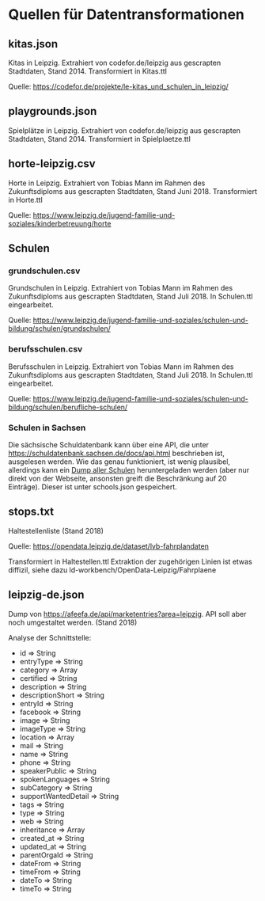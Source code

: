 # Quellen für Datentransformationen

## kitas.json

Kitas in Leipzig. Extrahiert von codefor.de/leipzig aus gescrapten Stadtdaten,
Stand 2014. Transformiert in Kitas.ttl

Quelle: <https://codefor.de/projekte/le-kitas_und_schulen_in_leipzig/>

## playgrounds.json

Spielplätze in Leipzig. Extrahiert von codefor.de/leipzig aus gescrapten
Stadtdaten, Stand 2014. Transformiert in Spielplaetze.ttl

## horte-leipzig.csv

Horte in Leipzig. Extrahiert von Tobias Mann im Rahmen des Zukunftsdiploms aus
gescrapten Stadtdaten, Stand Juni 2018. Transformiert in Horte.ttl

Quelle: <https://www.leipzig.de/jugend-familie-und-soziales/kinderbetreuung/horte> 

## Schulen

### grundschulen.csv

Grundschulen in Leipzig. Extrahiert von Tobias Mann im Rahmen des
Zukunftsdiploms aus gescrapten Stadtdaten, Stand Juli 2018. In Schulen.ttl
eingearbeitet.

Quelle: <https://www.leipzig.de/jugend-familie-und-soziales/schulen-und-bildung/schulen/grundschulen/>

### berufsschulen.csv

Berufsschulen in Leipzig. Extrahiert von Tobias Mann im Rahmen des
Zukunftsdiploms aus gescrapten Stadtdaten, Stand Juli 2018. In Schulen.ttl
eingearbeitet.

Quelle: <https://www.leipzig.de/jugend-familie-und-soziales/schulen-und-bildung/schulen/berufliche-schulen/>

### Schulen in Sachsen

Die sächsische Schuldatenbank kann über eine API, die unter
<https://schuldatenbank.sachsen.de/docs/api.html> beschrieben ist, ausgelesen
werden. Wie das genau funktioniert, ist wenig plausibel, allerdings kann ein
[Dump aller Schulen](https://schuldatenbank.sachsen.de/api/v1/schools)
heruntergeladen werden (aber nur direkt von der Webseite, ansonsten greift die
Beschränkung auf 20 Einträge). Dieser ist unter schools.json gespeichert. 

## stops.txt

Haltestellenliste (Stand 2018)

Quelle: <https://opendata.leipzig.de/dataset/lvb-fahrplandaten>

Transformiert in Haltestellen.ttl Extraktion der zugehörigen Linien ist etwas
diffizil, siehe dazu ld-workbench/OpenData-Leipzig/Fahrplaene

## leipzig-de.json

Dump von <https://afeefa.de/api/marketentries?area=leipzig>.  API soll aber
noch umgestaltet werden. (Stand 2018)

Analyse der Schnittstelle:

* id => String
* entryType => String
* category => Array
* certified => String
* description => String
* descriptionShort => String
* entryId => String
* facebook => String
* image => String
* imageType => String
* location => Array
* mail => String
* name => String
* phone => String
* speakerPublic => String
* spokenLanguages => String
* subCategory => String
* supportWantedDetail => String
* tags => String
* type => String
* web => String
* inheritance => Array
* created_at => String
* updated_at => String
* parentOrgaId => String
* dateFrom => String
* timeFrom => String
* dateTo => String
* timeTo => String
